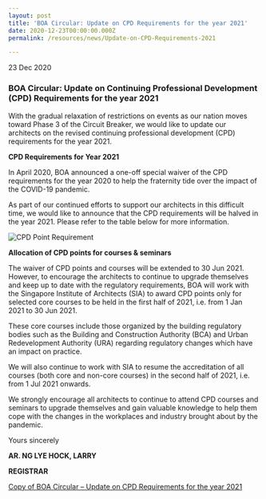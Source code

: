 ```yaml
---
layout: post
title: 'BOA Circular: Update on CPD Requirements for the year 2021'
date: 2020-12-23T00:00:00.000Z
permalink: /resources/news/Update-on-CPD-Requirements-2021

---
```


23 Dec 2020

### **BOA Circular: Update on Continuing Professional Development (CPD) Requirements for the year 2021**

With the gradual relaxation of restrictions on events as our nation moves toward Phase 3 of the Circuit Breaker, we would like to update our architects on the revised continuing professional development (CPD) requirements for the year 2021.

**CPD Requirements for Year 2021**

In April 2020, BOA announced a one-off special waiver of the CPD requirements for the year 2020 to help the fraternity tide over the impact of the COVID-19 pandemic. 

As part of our continued efforts to support our architects in this difficult time, we would like to announce that the CPD requirements will be halved in the year 2021. Please refer to the table below for more information.

![CPD Point Requirement](/images/CPD_Table_2021.jpg)

**Allocation of CPD points for courses & seminars**

The waiver of CPD points and courses will be extended to 30 Jun 2021. However, to encourage the architects to continue to upgrade themselves and keep up to date with the regulatory requirements, BOA will work with the Singapore Institute of Architects (SIA) to award CPD points only for selected core courses to be held in the first half of 2021, i.e. from 1 Jan 2021 to 30 Jun 2021. 
 
These core courses include those organized by the building regulatory bodies such as the Building and Construction Authority (BCA) and Urban Redevelopment Authority (URA) regarding regulatory changes which have an impact on practice. 

We will also continue to work with SIA to resume the accreditation of all courses (both core and non-core courses) in the second half of 2021, i.e. from 1 Jul 2021 onwards. 

We strongly encourage all architects to continue to attend CPD courses and seminars to upgrade themselves and gain valuable knowledge to help them cope with the changes in the workplaces and industry brought about by the pandemic.


Yours sincerely

**AR. NG LYE HOCK, LARRY**

**REGISTRAR**

[Copy of BOA Circular – Update on CPD Requirements for the year 2021]({{site.baseurl}}/files/BOA_Circular_Update_CPD_Requirement_2021.pdf)



